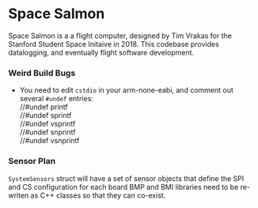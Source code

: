 # Space Salmon

Space Salmon is a a flight computer, designed by Tim Vrakas for the Stanford Student Space Initaive in 2018. This codebase provides datalogging, and eventually flight software development.

### Weird Build Bugs
 * You need to edit `cstdio` in your arm-none-eabi, and comment out several `#undef` entries:  
 //#undef printf  
 //#undef sprintf  
 //#undef vsprintf  
 //#undef snprintf  
 //#undef vsnprintf  


### Sensor Plan
`SystemSensors` struct will have a set of sensor objects that define the SPI and CS configuration for each board
BMP and BMI libraries need to be re-writen as C++ classes so that they can co-exist.

